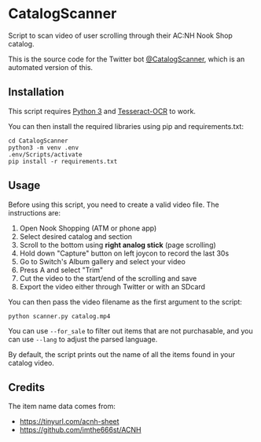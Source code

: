 # CatalogScanner
Script to scan video of user scrolling through their AC:NH Nook Shop catalog.

This is the source code for the Twitter bot [@CatalogScanner](https://twitter.com/CatalogScanner), which is an automated version of this.


## Installation
This script requires [Python 3](https://www.python.org/downloads/release/python-377/) and [Tesseract-OCR](https://github.com/tesseract-ocr/tesseract/wiki) to work.

You can then install the required libraries using pip and requirements.txt:

```shell
cd CatalogScanner
python3 -m venv .env
.env/Scripts/activate
pip install -r requirements.txt
```

## Usage

Before using this script, you need to create a valid video file. The instructions are:
1. Open Nook Shopping (ATM or phone app)
2. Select desired catalog and section
3. Scroll to the bottom using **right analog stick** (page scrolling)
4. Hold down "Capture" button on left joycon to record the last 30s
5. Go to Switch's Album gallery and select your video
6. Press A and select "Trim"
7. Cut the video to the start/end of the scrolling and save
8. Export the video either through Twitter or with an SDcard

You can then pass the video filename as the first argument to the script:

```
python scanner.py catalog.mp4
```

You can use `--for_sale` to filter out items that are not purchasable,
and you can use `--lang` to adjust the parsed language.

By default, the script prints out the name of all the items found in your catalog video.


## Credits

The item name data comes from:
- https://tinyurl.com/acnh-sheet
- https://github.com/imthe666st/ACNH
